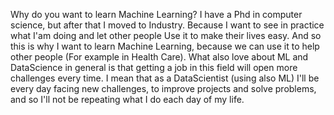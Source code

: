 Why do you want to learn Machine Learning?
I have a Phd in computer science, but after that I moved to Industry. Because I want to see in practice what I'am doing and let other people
Use it to make their lives easy. And so this is why I want to learn Machine Learning, because we can use it to help other people 
(For example in Health Care).
What also love about ML and DataScience in general is that getting a job in this field will open more challenges every time. I mean that as
a DataScientist (using also ML) I'll be every day facing new challenges, to improve projects and solve problems, and so I'll not be repeating
what I do each day of my life.
